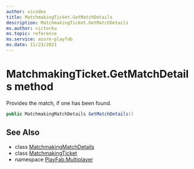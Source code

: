 ```yaml
---
author: vicodex
title: MatchmakingTicket.GetMatchDetails
description: MatchmakingTicket.GetMatchDetails
ms.author: victorku
ms.topic: reference
ms.service: azure-playfab
ms.date: 11/23/2021
---
```


# MatchmakingTicket.GetMatchDetails method

Provides the match, if one has been found.

```csharp
public MatchmakingMatchDetails GetMatchDetails()
```

## See Also

* class [MatchmakingMatchDetails](../MatchmakingMatchDetails.md)
* class [MatchmakingTicket](../MatchmakingTicket.md)
* namespace [PlayFab.Multiplayer](../../PlayFabMultiplayerSDK.md)

